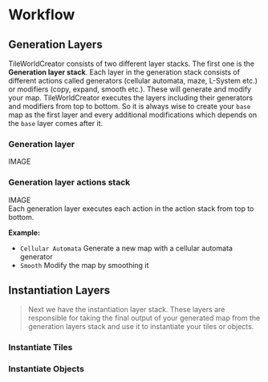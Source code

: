 # Workflow

## Generation Layers
TileWorldCreator consists of two different layer stacks. The first one is the **Generation layer stack**. Each layer in the generation stack consists of different actions called generators (cellular automata, maze, L-System etc.)  or modifiers (copy, expand, smooth etc.). These will generate and modify your map.
TileWorldCreator executes the layers including their generators and modifiers from top to bottom.
So it is always wise to create your `base` map as the first layer and every additional modifications which depends on the `base` layer comes after it.

### Generation layer
IMAGE

### Generation layer actions stack
IMAGE  
Each generation layer executes each action in the action stack from top to bottom.  

**Example:**  
* `Cellular Automata` Generate a new map with a cellular automata generator
* `Smooth` Modify the map by smoothing it

## Instantiation Layers
> Next we have the instantiation layer stack. These layers are responsible for taking the final output of your generated map from the generation layers stack and use it to instantiate your tiles or objects.

### Instantiate Tiles


### Instantiate Objects
